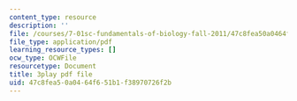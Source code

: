 ```yaml
---
content_type: resource
description: ''
file: /courses/7-01sc-fundamentals-of-biology-fall-2011/47c8fea50a0464f651b1f38970726f2b_OK7_ReXhVaQ.pdf
file_type: application/pdf
learning_resource_types: []
ocw_type: OCWFile
resourcetype: Document
title: 3play pdf file
uid: 47c8fea5-0a04-64f6-51b1-f38970726f2b
---
```

